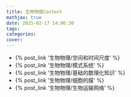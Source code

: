 ```yaml
---
title: 生物物理Content
mathjax: true
date: 2025-02-17 14:06:30
tags:
categories:
cover:
---
```


- {% post_link '生物物理/空间和时间尺度' %}
- {% post_link '生物物理/模式系统' %}
- {% post_link '生物物理/基础的数理化知识' %}
- {% post_link '生物物理/细胞的膜' %}
- {% post_link '生物物理/生物运输网络' %}
